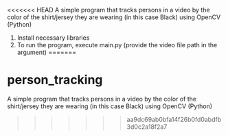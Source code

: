 <<<<<<< HEAD
A simple program that tracks persons in a video by the color of the shirt/jersey they are wearing (in this case Black) using OpenCV (Python)

1. Install necessary libraries
2. To run the program, execute main.py (provide the video file path in the argument)
=======
# person_tracking
A simple program that tracks persons in a video by the color of the shirt/jersey they are wearing (in this case Black) using OpenCV (Python)
>>>>>>> aa9dc69ab0bfa14f26b0fd0abdfb3d0c2a18f2a7
